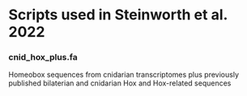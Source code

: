 # Scripts used in Steinworth et al. 2022

### cnid_hox_plus.fa
Homeobox sequences from cnidarian transcriptomes plus previously published bilaterian and cnidarian Hox and Hox-related sequences
